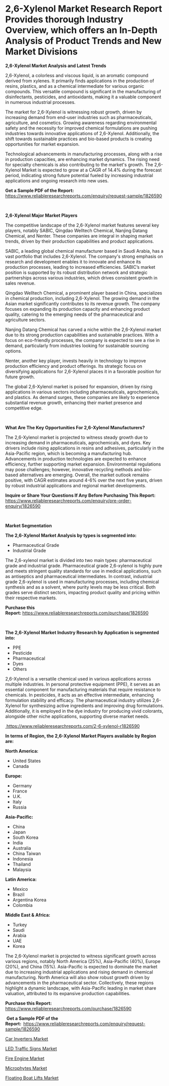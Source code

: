 <p><h1>2,6-Xylenol Market Research Report Provides thorough Industry Overview, which offers an In-Depth Analysis of Product Trends and New Market Divisions</h1></p><p><strong>2,6-Xylenol Market Analysis and Latest Trends</strong></p>
<p><p>2,6-Xylenol, a colorless and viscous liquid, is an aromatic compound derived from xylenes. It primarily finds applications in the production of resins, plastics, and as a chemical intermediate for various organic compounds. This versatile compound is significant in the manufacturing of disinfectants, pesticides, and antioxidants, making it a valuable component in numerous industrial processes.</p><p>The market for 2,6-Xylenol is witnessing robust growth, driven by increasing demand from end-user industries such as pharmaceuticals, agriculture, and cosmetics. Growing awareness regarding environmental safety and the necessity for improved chemical formulations are pushing industries towards innovative applications of 2,6-Xylenol. Additionally, the shift towards sustainable practices and bio-based products is creating opportunities for market expansion.</p><p>Technological advancements in manufacturing processes, along with a rise in production capacities, are enhancing market dynamics. The rising need for specialty chemicals is also contributing to the market's growth. The 2,6-Xylenol Market is expected to grow at a CAGR of 14.4% during the forecast period, indicating strong future potential fueled by increasing industrial applications and ongoing research into new uses.</p></p>
<p><strong>Get a Sample PDF of the Report:&nbsp;</strong> <a href="https://www.reliableresearchreports.com/enquiry/request-sample/1826590?utm_campaign=1509&utm_medium=2&utm_source=Github&utm_content=ia&utm_term=15102024&utm_id=26-xylenol">https://www.reliableresearchreports.com/enquiry/request-sample/1826590</a></p>
<p>&nbsp;</p>
<p><strong>2,6-Xylenol Major Market Players</strong></p>
<p><p>The competitive landscape of the 2,6-Xylenol market features several key players, notably SABIC, Qingdao Welltech Chemical, Nanjing Datang Chemical, and Nenter. These companies are integral in shaping market trends, driven by their production capabilities and product applications.</p><p>SABIC, a leading global chemical manufacturer based in Saudi Arabia, has a vast portfolio that includes 2,6-Xylenol. The company's strong emphasis on research and development enables it to innovate and enhance its production processes, leading to increased efficiencies. SABIC’s market position is supported by its robust distribution network and strategic partnerships across various industries, which drives consistent growth in sales revenue.</p><p>Qingdao Welltech Chemical, a prominent player based in China, specializes in chemical production, including 2,6-Xylenol. The growing demand in the Asian market significantly contributes to its revenue growth. The company focuses on expanding its production capacity and enhancing product quality, catering to the emerging needs of the pharmaceutical and agriculture sectors. </p><p>Nanjing Datang Chemical has carved a niche within the 2,6-Xylenol market due to its strong production capabilities and sustainable practices. With a focus on eco-friendly processes, the company is expected to see a rise in demand, particularly from industries looking for sustainable sourcing options. </p><p>Nenter, another key player, invests heavily in technology to improve production efficiency and product offerings. Its strategic focus on diversifying applications for 2,6-Xylenol places it in a favorable position for future growth.</p><p>The global 2,6-Xylenol market is poised for expansion, driven by rising applications in various sectors including pharmaceuticals, agrochemicals, and plastics. As demand surges, these companies are likely to experience substantial revenue growth, enhancing their market presence and competitive edge.</p></p>
<p>&nbsp;</p>
<p><strong>What Are The Key Opportunities For 2,6-Xylenol Manufacturers?</strong></p>
<p><p>The 2,6-Xylenol market is projected to witness steady growth due to increasing demand in pharmaceuticals, agrochemicals, and dyes. Key drivers include rising applications in resins and adhesives, particularly in the Asia-Pacific region, which is becoming a manufacturing hub. Advancements in production technologies are expected to enhance efficiency, further supporting market expansion. Environmental regulations may pose challenges; however, innovative recycling methods and bio-based alternatives are emerging. Overall, the market outlook remains positive, with CAGR estimates around 4-6% over the next five years, driven by robust industrial applications and regional market developments.</p></p>
<p><strong>Inquire or Share Your Questions If Any Before Purchasing This Report:</strong> <a href="https://www.reliableresearchreports.com/enquiry/pre-order-enquiry/1826590?utm_campaign=1509&utm_medium=2&utm_source=Github&utm_content=ia&utm_term=15102024&utm_id=26-xylenol">https://www.reliableresearchreports.com/enquiry/pre-order-enquiry/1826590</a></p>
<p>&nbsp;</p>
<p><strong>Market Segmentation</strong></p>
<p><strong>The 2,6-Xylenol Market Analysis by types is segmented into:</strong></p>
<p><ul><li>Pharmaceutical Grade</li><li>Industrial Grade</li></ul></p>
<p><p>The 2,6-xylenol market is divided into two main types: pharmaceutical grade and industrial grade. Pharmaceutical grade 2,6-xylenol is highly pure and meets stringent quality standards for use in medical applications, such as antiseptics and pharmaceutical intermediates. In contrast, industrial grade 2,6-xylenol is used in manufacturing processes, including chemical synthesis and as a solvent, where purity levels may be less critical. Both grades serve distinct sectors, impacting product quality and pricing within their respective markets.</p></p>
<p><strong>Purchase this Report:&nbsp;</strong><a href="https://www.reliableresearchreports.com/purchase/1826590?utm_campaign=1509&utm_medium=2&utm_source=Github&utm_content=ia&utm_term=15102024&utm_id=26-xylenol">https://www.reliableresearchreports.com/purchase/1826590</a></p>
<p>&nbsp;</p>
<p><strong>The 2,6-Xylenol Market Industry Research by Application is segmented into:</strong></p>
<p><ul><li>PPE</li><li>Pesticide</li><li>Pharmaceutical</li><li>Dyes</li><li>Others</li></ul></p>
<p><p>2,6-Xylenol is a versatile chemical used in various applications across multiple industries. In personal protective equipment (PPE), it serves as an essential component for manufacturing materials that require resistance to chemicals. In pesticides, it acts as an effective intermediate, enhancing formulation stability and efficacy. The pharmaceutical industry utilizes 2,6-Xylenol for synthesizing active ingredients and improving drug formulations. Additionally, it is employed in the dye industry for producing vivid colorants, alongside other niche applications, supporting diverse market needs.</p></p>
<p><a href="https://www.reliableresearchreports.com/2-6-xylenol-r1826590?utm_campaign=1509&utm_medium=2&utm_source=Github&utm_content=ia&utm_term=15102024&utm_id=26-xylenol">&nbsp;https://www.reliableresearchreports.com/2-6-xylenol-r1826590</a></p>
<p><strong>In terms of Region, the 2,6-Xylenol Market Players available by Region are:</strong></p>
<p>
    <p> <strong> North America: </strong>
        <ul>
            <li>United States</li>
            <li>Canada</li>
        </ul>
        </p> 
    <p> <strong> Europe: </strong>
        <ul>
            <li>Germany</li>
            <li>France</li>
            <li>U.K.</li>
            <li>Italy</li>
            <li>Russia</li>
        </ul>
        </p> 
    <p> <strong> Asia-Pacific: </strong>
        <ul>
            <li>China</li>
            <li>Japan</li>
            <li>South Korea</li>
            <li>India</li>
            <li>Australia</li>
            <li>China Taiwan</li>
            <li>Indonesia</li>
            <li>Thailand</li>
            <li>Malaysia</li>
        </ul>
        </p> 
    <p> <strong> Latin America: </strong>
        <ul>
            <li>Mexico</li>
            <li>Brazil</li>
            <li>Argentina Korea</li>
            <li>Colombia</li>
        </ul>
        </p> 
    <p> <strong> Middle East & Africa: </strong>
        <ul>
            <li>Turkey</li>
            <li>Saudi</li>
            <li>Arabia</li>
            <li>UAE</li>
            <li>Korea</li>
        </ul>
    </p>
    </p>
<p><p>The 2,6-Xylenol market is projected to witness significant growth across various regions, notably North America (25%), Asia-Pacific (40%), Europe (20%), and China (15%). Asia-Pacific is expected to dominate the market due to increasing industrial applications and rising demand in chemical manufacturing. North America will also show robust growth driven by advancements in the pharmaceutical sector. Collectively, these regions highlight a dynamic landscape, with Asia-Pacific leading in market share valuation, attributed to its expansive production capabilities.</p></p>
<p><strong>Purchase this Report: </strong><a href="https://www.reliableresearchreports.com/purchase/1826590?utm_campaign=1509&utm_medium=2&utm_source=Github&utm_content=ia&utm_term=15102024&utm_id=26-xylenol">https://www.reliableresearchreports.com/purchase/1826590</a></p>
<p>&nbsp;<strong>Get a Sample PDF of the Report:&nbsp;&nbsp;</strong><a href="https://www.reliableresearchreports.com/enquiry/request-sample/1826590?utm_campaign=1509&utm_medium=2&utm_source=Github&utm_content=ia&utm_term=15102024&utm_id=26-xylenol">https://www.reliableresearchreports.com/enquiry/request-sample/1826590</a></p>
<p><strong></strong></p>
<p><p><a href="https://www.linkedin.com/pulse/car-inverters-market-pulse-45-expansion-blueprint-2024-2031-karmark-vnvve?utm_campaign=1509&utm_medium=2&utm_source=Github&utm_content=ia&utm_term=15102024&utm_id=26-xylenol">Car Inverters Market</a></p><p><a href="https://www.linkedin.com/pulse/led-traffic-signs-sector-surge-101-growth-roadmap-2031-xzgzf?utm_campaign=1509&utm_medium=2&utm_source=Github&utm_content=ia&utm_term=15102024&utm_id=26-xylenol">LED Traffic Signs Market</a></p><p><a href="https://www.linkedin.com/pulse/global-fire-engine-market-opportunities-forecast-period-bnqyf?utm_campaign=1509&utm_medium=2&utm_source=Github&utm_content=ia&utm_term=15102024&utm_id=26-xylenol">Fire Engine Market</a></p><p><a href="https://www.linkedin.com/pulse/microphytes-market-indicators-size-regional-breakdown-player-qplze?utm_campaign=1509&utm_medium=2&utm_source=Github&utm_content=ia&utm_term=15102024&utm_id=26-xylenol">Microphytes Market</a></p><p><a href="https://www.linkedin.com/pulse/investment-opportunities-floating-boat-lifts-sector-risk-analysis-7vvcf?utm_campaign=1509&utm_medium=2&utm_source=Github&utm_content=ia&utm_term=15102024&utm_id=26-xylenol">Floating Boat Lifts Market</a></p></p>
